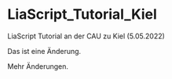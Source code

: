 # LiaScript_Tutorial_Kiel

LiaScript Tutorial an der CAU zu Kiel (5.05.2022)

Das ist eine Änderung.

Mehr Änderungen.
